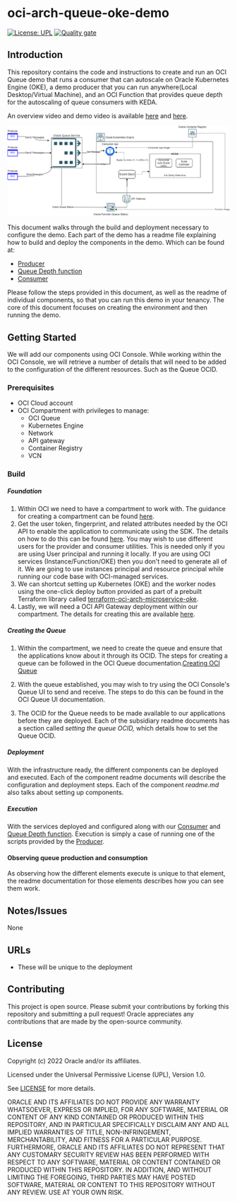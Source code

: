 # oci-arch-queue-oke-demo

[![License: UPL](https://img.shields.io/badge/license-UPL-green)](https://img.shields.io/badge/license-UPL-green) [![Quality gate](https://sonarcloud.io/api/project_badges/quality_gate?project=oracle-devrel_oci-arch-queue-oke-demo)](https://sonarcloud.io/dashboard?id=oracle-devrel_oci-arch-queue-oke-demo)

## Introduction
This repository contains the code and instructions to create and run an OCI Queue demo that runs a consumer that can autoscale on Oracle Kubernetes Engine (OKE), a demo producer that you can run anywhere(Local Desktop/Virtual Machine), and an OCI Function that provides queue depth for the autoscaling of queue consumers with KEDA.

An overview video and demo video is available [here](https://youtu.be/4RMA_EMjyfo) and [here](https://www.youtube.com/watch?v=wC3h9LmKgGY).

![](images/demo-architecture.png)

This document walks through the build and deployment necessary to configure the demo. Each part of the demo has a readme file explaining how to build and deploy the components in the demo. Which can be found at:

- [Producer](./local-producer/readme.md)
- [Queue Depth function](./queue-length-function/readme.md)
- [Consumer](./oke-consumer/readme.md)

Please follow the steps provided in this document, as well as the readme of individual components, so that you can run this demo in your tenancy.
The core of this document focuses on creating the environment and then running the demo.

## Getting Started

 We will add our components using OCI Console.  While working within the OCI Console, we will retrieve a number of details that will need to be added to the configuration of the different resources.  Such as the Queue OCID.

### Prerequisites

- OCI Cloud account
- OCI Compartment with privileges to manage:
  - OCI Queue
  - Kubernetes Engine
  - Network
  - API gateway
  - Container Registry
  - VCN    

### Build

##### Foundation

1. Within OCI we need to have a compartment to work with. The guidance for creating a compartment can be found [here](https://docs.oracle.com/en/cloud/paas/integration-cloud/oracle-integration-oci/creating-oci-compartment.html).
2. Get the user token, fingerprint, and related attributes needed by the OCI API to enable the application to communicate using the SDK. The details on how to do this can be found [here](https://docs.oracle.com/en-us/iaas/Content/API/Concepts/apisigningkey.htm). You may wish to use different users for the provider and consumer utilities. This is needed only if you are using User principal and running it locally. If you are using OCI services (Instance/Function/OKE) then you don't need to generate all of it. We are going to use instances principal and resource principal while running our code base with OCI-managed services.
3. We can shortcut setting up Kubernetes (OKE) and the worker nodes using the one-click deploy button provided as part of a prebuilt Terraform library called [terraform-oci-arch-microservice-oke](https://github.com/oracle-devrel/terraform-oci-arch-microservice-oke).
4. Lastly, we will need a OCI API Gateway deployment within our compartment. The details for creating this are available [here](https://docs.oracle.com/en-us/iaas/Content/APIGateway/Tasks/apigatewayquickstartsetupcreatedeploy.htm).

##### Creating the Queue

1. Within the compartment, we need to create the queue and ensure that the applications know about it through its OCID. The steps for creating a queue can be followed in the OCI Queue documentation.<a href="https://docs.oracle.com/en-us/iaas/Content/queue/queue-create.htm" target="_blank">Creating OCI Queue</a>

2. With the queue established, you may wish to try using the OCI Console's Queue UI to send and receive. The steps to do this can be found in the OCI Queue UI documentation.
3. The OCID for the Queue needs to be made available to our applications before they are deployed. Each of the subsidiary readme documents has a section called *setting the queue OCID,* which details how to set the Queue OCID.

##### Deployment

With the infrastructure ready, the different components can be deployed and executed. Each of the component readme documents will describe the configuration and deployment steps. Each of the component *readme.md* also talks about setting up components.

##### Execution

With the services deployed and configured along with our [Consumer](./oke-consumer/readme.md) and [Queue Depth function](./queue-length-function/readme.md). Execution is simply a case of running one of the scripts provided by the [Producer](./local-producer/readme.md).

#### Observing queue production and consumption

As observing how the different elements execute is unique to that element, the readme documentation for those elements describes how you can see them work.

## Notes/Issues

None

## URLs
* These will be unique to the deployment

## Contributing
This project is open source.  Please submit your contributions by forking this repository and submitting a pull request!  Oracle appreciates any contributions that are made by the open-source community.

## License
Copyright (c) 2022 Oracle and/or its affiliates.

Licensed under the Universal Permissive License (UPL), Version 1.0.

See [LICENSE](LICENSE) for more details.

ORACLE AND ITS AFFILIATES DO NOT PROVIDE ANY WARRANTY WHATSOEVER, EXPRESS OR IMPLIED, FOR ANY SOFTWARE, MATERIAL OR CONTENT OF ANY KIND CONTAINED OR PRODUCED WITHIN THIS REPOSITORY, AND IN PARTICULAR SPECIFICALLY DISCLAIM ANY AND ALL IMPLIED WARRANTIES OF TITLE, NON-INFRINGEMENT, MERCHANTABILITY, AND FITNESS FOR A PARTICULAR PURPOSE.  FURTHERMORE, ORACLE AND ITS AFFILIATES DO NOT REPRESENT THAT ANY CUSTOMARY SECURITY REVIEW HAS BEEN PERFORMED WITH RESPECT TO ANY SOFTWARE, MATERIAL OR CONTENT CONTAINED OR PRODUCED WITHIN THIS REPOSITORY. IN ADDITION, AND WITHOUT LIMITING THE FOREGOING, THIRD PARTIES MAY HAVE POSTED SOFTWARE, MATERIAL OR CONTENT TO THIS REPOSITORY WITHOUT ANY REVIEW. USE AT YOUR OWN RISK. 
